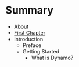 # Summary

* [About](README.md)
* [First Chapter](chapter1.md)
* Introduction
   * Preface
   * Getting Started
       * What is Dynamo?


